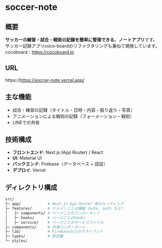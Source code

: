 # soccer-note

## 概要
**サッカーの練習・試合・戦術の記録を簡単に管理できる、ノートアプリ**です。  
サッカー記録アプリcoco-boardのリファクタリングも兼ねて開発しています。
cocoboard：https://cocoboard.jp

## URL
https://https://soccer-note.vercel.app/

## 主な機能

- 試合・練習の記録（タイトル・日時・内容・振り返り・写真）
- アニメーションによる戦術の記録（フォーメーション・戦術）
- LINEでの共有

## 技術構成

- **フロントエンド**: Next.js (App Router) / React
- **UI**: Material UI
- **バックエンド**: Firebase（データベース + 認証）
- **デプロイ**: Vercel

## ディレクトリ構成

```bash
src/
├─ app/            # Next.js App Router 用のルーティング
├─ features/       # ドメインごとの機能（note, auth など）
│   ├─ components/ # ページごとのコンポーネント
│   ├─ hooks/      # ページごとのhooks
│   ├─ service/    # ページごとのサービスファイル
├─ components/     # 共通コンポーネント  
├─ lib/            # Firebaseなどのクライアント
├─ types/          # 型定義
└─ styles/